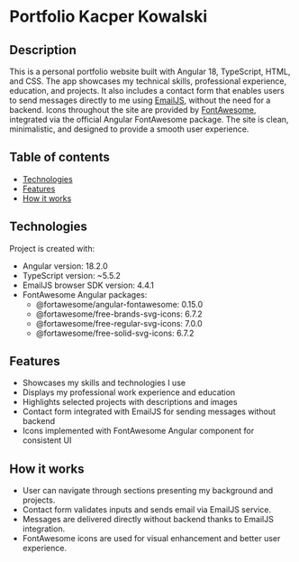 # Portfolio Kacper Kowalski

## Description

This is a personal portfolio website built with Angular 18, TypeScript, HTML, and CSS. The app showcases my technical skills, professional experience, education, and projects. It also includes a contact form that enables users to send messages directly to me using [EmailJS](https://www.emailjs.com/), without the need for a backend. Icons throughout the site are provided by [FontAwesome](https://fontawesome.com/), integrated via the official Angular FontAwesome package. The site is clean, minimalistic, and designed to provide a smooth user experience.

## Table of contents

- [Technologies](#technologies)
- [Features](#features)
- [How it works](#how-it-works)

## Technologies

Project is created with:

- Angular version: 18.2.0
- TypeScript version: ~5.5.2
- EmailJS browser SDK version: 4.4.1
- FontAwesome Angular packages:
  - @fortawesome/angular-fontawesome: 0.15.0
  - @fortawesome/free-brands-svg-icons: 6.7.2
  - @fortawesome/free-regular-svg-icons: 7.0.0
  - @fortawesome/free-solid-svg-icons: 6.7.2

## Features

- Showcases my skills and technologies I use
- Displays my professional work experience and education
- Highlights selected projects with descriptions and images
- Contact form integrated with EmailJS for sending messages without backend
- Icons implemented with FontAwesome Angular component for consistent UI

## How it works

- User can navigate through sections presenting my background and projects.
- Contact form validates inputs and sends email via EmailJS service.
- Messages are delivered directly without backend thanks to EmailJS integration.
- FontAwesome icons are used for visual enhancement and better user experience.
